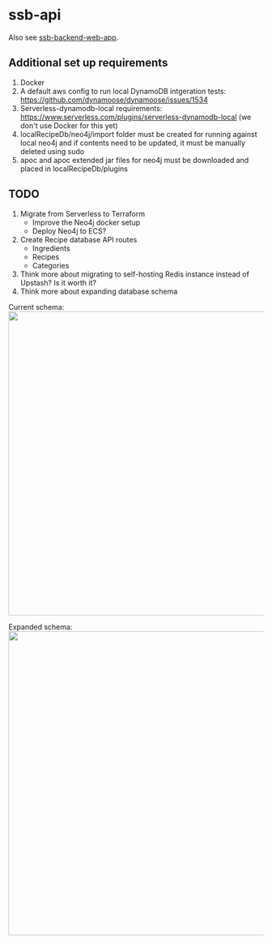 # ssb-api

Also see [ssb-backend-web-app](https://github.com/paldeep-singh/ssb-backend-web-app).

## Additional set up requirements
1. Docker
2. A default aws config to run local DynamoDB intgeration tests: https://github.com/dynamoose/dynamoose/issues/1534
3. Serverless-dynamodb-local requirements: https://www.serverless.com/plugins/serverless-dynamodb-local (we don't use Docker for this yet)
4. localRecipeDb/neo4j/import folder must be created for running against local neo4j and if contents need to be updated, it must be manually deleted using sudo
5. apoc and apoc extended jar files for neo4j must be downloaded and placed in localRecipeDb/plugins

## TODO
1. Migrate from Serverless to Terraform
    - Improve the Neo4j docker setup
    - Deploy Neo4j to ECS? 
3. Create Recipe database API routes
    - Ingredients
    - Recipes
    - Categories
4. Think more about migrating to self-hosting Redis instance instead of Upstash? Is it worth it?
5. Think more about expanding database schema


Current schema:
<br>
<img src="https://i.imgur.com/eaebdOb.png" height=600px></img>


Expanded schema:
<br>
<img src="https://i.imgur.com/oUG9AJ6.png" height=600px></img>
